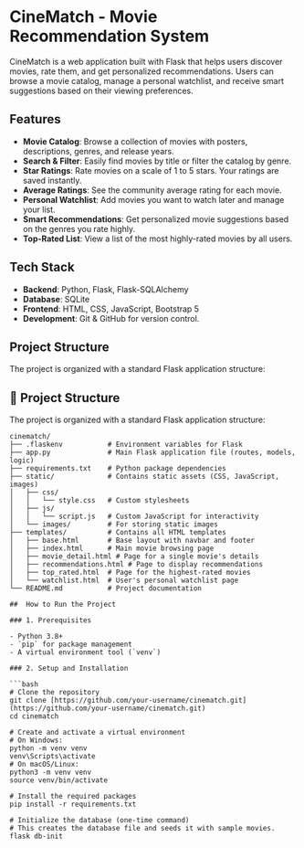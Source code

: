 #  CineMatch - Movie Recommendation System

CineMatch is a web application built with Flask that helps users discover movies, rate them, and get personalized recommendations. Users can browse a movie catalog, manage a personal watchlist, and receive smart suggestions based on their viewing preferences.

##  Features

- **Movie Catalog**: Browse a collection of movies with posters, descriptions, genres, and release years.
- **Search & Filter**: Easily find movies by title or filter the catalog by genre.
- **Star Ratings**: Rate movies on a scale of 1 to 5 stars. Your ratings are saved instantly.
- **Average Ratings**: See the community average rating for each movie.
- **Personal Watchlist**: Add movies you want to watch later and manage your list.
- **Smart Recommendations**: Get personalized movie suggestions based on the genres you rate highly.
- **Top-Rated List**: View a list of the most highly-rated movies by all users.

##  Tech Stack

- **Backend**: Python, Flask, Flask-SQLAlchemy
- **Database**: SQLite
- **Frontend**: HTML, CSS, JavaScript, Bootstrap 5
- **Development**: Git & GitHub for version control.

##  Project Structure

The project is organized with a standard Flask application structure:

## 📁 Project Structure

The project is organized with a standard Flask application structure:

```text
cinematch/
├── .flaskenv           # Environment variables for Flask
├── app.py              # Main Flask application file (routes, models, logic)
├── requirements.txt    # Python package dependencies
├── static/             # Contains static assets (CSS, JavaScript, images)
│   ├── css/
│   │   └── style.css   # Custom stylesheets
│   ├── js/
│   │   └── script.js   # Custom JavaScript for interactivity
│   └── images/         # For storing static images
├── templates/          # Contains all HTML templates
│   ├── base.html       # Base layout with navbar and footer
│   ├── index.html      # Main movie browsing page
│   ├── movie_detail.html # Page for a single movie's details
│   ├── recommendations.html # Page to display recommendations
│   ├── top_rated.html  # Page for the highest-rated movies
│   └── watchlist.html  # User's personal watchlist page
└── README.md           # Project documentation

##  How to Run the Project

### 1. Prerequisites

- Python 3.8+
- `pip` for package management
- A virtual environment tool (`venv`)

### 2. Setup and Installation

```bash
# Clone the repository
git clone [https://github.com/your-username/cinematch.git](https://github.com/your-username/cinematch.git)
cd cinematch

# Create and activate a virtual environment
# On Windows:
python -m venv venv
venv\Scripts\activate
# On macOS/Linux:
python3 -m venv venv
source venv/bin/activate

# Install the required packages
pip install -r requirements.txt

# Initialize the database (one-time command)
# This creates the database file and seeds it with sample movies.
flask db-init